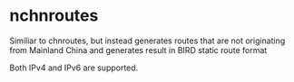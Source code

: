 # nchnroutes

Similiar to chnroutes, but instead generates routes that are not originating from Mainland
China and generates result in BIRD static route format

Both IPv4 and IPv6 are supported.
